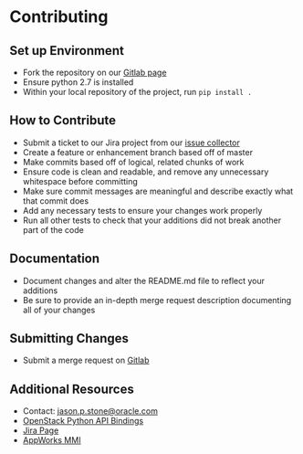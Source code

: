 # Contributing
## Set up Environment
 - Fork the repository on our [Gitlab page](https://slc10vrt.us.oracle.com/leo/stacktools)
 - Ensure python 2.7 is installed
 - Within your local repository of the project, run `pip install .`

## How to Contribute
 - Submit a ticket to our Jira project from our [issue collector](https://cgbuconfluence.us.oracle.com/display/LAB/Stack+Tool)
 - Create a feature or enhancement branch based off of master
 - Make commits based off of logical, related chunks of work
 - Ensure code is clean and readable, and remove any unnecessary whitespace before committing
 - Make sure commit messages are meaningful and describe exactly what that commit does
 - Add any necessary tests to ensure your changes work properly
 - Run all other tests to check that your additions did not break another part of the code

## Documentation
 - Document changes and alter the README.md file to reflect your additions
 - Be sure to provide an in-depth merge request description documenting all of your changes

## Submitting Changes
 - Submit a merge request on [Gitlab](https://slc10vrt.us.oracle.com/leo/stacktools)

## Additional Resources
- Contact: jason.p.stone@oracle.com
- [OpenStack Python API Bindings](http://docs.openstack.org/developer/language-bindings.html)
- [Jira Page](https://myjira.us.oracle.com/projects/ENVAAS/summary)
- [AppWorks MMI](https://cgbuconfluence.us.oracle.com/display/DEP/MMI+Documents)
